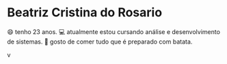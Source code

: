 # Beatriz Cristina do Rosario
:smile: tenho 23 anos.
:computer: atualmente estou cursando análise e desenvolvimento de sistemas.
:fries: gosto de comer tudo que é preparado com batata.

v
